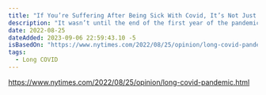```yaml
---
title: "If You’re Suffering After Being Sick With Covid, It’s Not Just in Your Head"
description: "It wasn’t until the end of the first year of the pandemic that Congress provided $1.2 billion for the National Institutes of Health, which led to a long Covid research initiative called Recover, in February 2021. A year and a half later, there are few treatments and lengthy delays to get into the small number of long Covid clinics. Frontline medical workers don’t have the clinical guidelines they need, and some are still dismissive about the condition."
date: 2022-08-25
dateAdded: 2023-09-06 22:59:43.10 -5
isBasedOn: "https://www.nytimes.com/2022/08/25/opinion/long-covid-pandemic.html"
tags:
  - Long COVID
---
```


https://www.nytimes.com/2022/08/25/opinion/long-covid-pandemic.html

